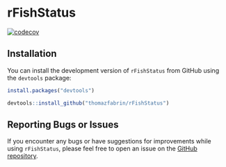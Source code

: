 # rFishStatus

[![codecov](https://codecov.io/gh/thomazfabrin/rFishStatus/graph/badge.svg)](https://codecov.io/gh/thomazfabrin/rFishStatus)

## Installation

You can install the development version of `rFishStatus` from GitHub using the `devtools` package:

```r
install.packages("devtools")

devtools::install_github("thomazfabrin/rFishStatus")
```

## Reporting Bugs or Issues

If you encounter any bugs or have suggestions for improvements while using `rFishStatus`, please feel free to open an issue on the [GitHub repository](https://github.com/thomazfabrin/rFishStatus/issues).
